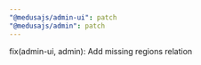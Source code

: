 ```yaml
---
"@medusajs/admin-ui": patch
"@medusajs/admin": patch
---
```


fix(admin-ui, admin): Add missing regions relation
